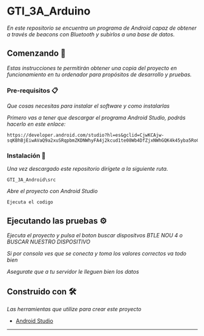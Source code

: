 # GTI_3A_Arduino

_En este repositorio se encuentra un programa de Android capaz de obtener a través de beacons con Bluetooth y subirlos a una base de datos._

## Comenzando 🚀

_Estas instrucciones te permitirán obtener una copia del proyecto en funcionamiento en tu ordenador para propósitos de desarrollo y pruebas._


### Pre-requisitos 📋

_Que cosas necesitas para instalar el software y como instalarlas_

_Primero vas a tener que descargar el programa Android Studio, podrás hacerlo en este enlace:_
```
https://developer.android.com/studio?hl=es&gclid=CjwKCAjw-sqKBhBjEiwAVaQ9a2xuSRqpbmZKDNWhyFA4j2kcud1te08Wb4DfZjxNWhGQK4k45yba5RoCJAEQAvD_BwE&gclsrc=aw.ds
```
### Instalación 🔧

_Una vez descargado este repositorio dirígete a la siguiente ruta._

```
GTI_3A_Android\src
```

_Abre el proyecto con Android Studio_

```
Ejecuta el codigo
```


## Ejecutando las pruebas ⚙️

_Ejecuta el proyecto y pulsa el boton buscar dispositvos BTLE NOU 4 o BUSCAR NUESTRO DISPOSITIVO_

_Si por consola ves que se conecta y toma los valores correctos va todo bien_

_Asegurate que a tu servidor le lleguen bien los datos_

## Construido con 🛠️

_Las herramientas que utilize para crear este proyecto_

* [Android Studio](https://developer.android.com/studio?hl=es&gclid=CjwKCAjw-sqKBhBjEiwAVaQ9a2xuSRqpbmZKDNWhyFA4j2kcud1te08Wb4DfZjxNWhGQK4k45yba5RoCJAEQAvD_BwE&gclsrc=aw.ds)


---
